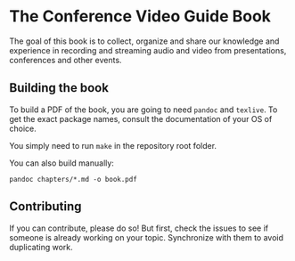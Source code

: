 The Conference Video Guide Book
===============================

The goal of this book is to collect, organize and share our knowledge
and experience in recording and streaming audio and video from presentations,
conferences and other events.

## Building the book

To build a PDF of the book, you are going to need `pandoc` and `texlive`. To
get the exact package names, consult the documentation of your OS of choice.

You simply need to run `make` in the repository root folder.

You can also build manually:

`pandoc chapters/*.md -o book.pdf` 


## Contributing

If you can contribute, please do so! But first, check the issues to see if someone is already working on your topic. Synchronize
with them to avoid duplicating work.
